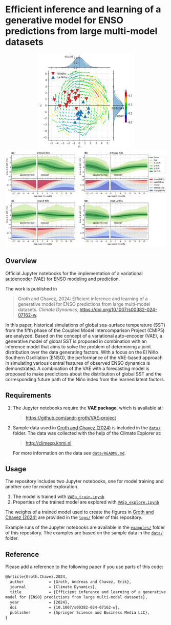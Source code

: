 # Efficient inference and learning of a generative model for ENSO predictions from large multi-model datasets

<p align="center">
  <img src="/examples/VAEp_explore_files/VAEp_explore_109_0.png" height="300"/>
  <img src="/examples/VAEp_explore_files/VAEp_explore_185_0.png" height="300"/>
</p>


## Overview

Official Jupyter notebooks for the implementation of a variational autoencoder (VAE) for ENSO modeling and prediction.

The work is published in

> Groth and Chavez, 2024:  Efficient inference and learning of a generative model for ENSO predictions from large multi-model datasets. _Climate Dynamics_, <https://doi.org/10.1007/s00382-024-07162-w>.

In this paper, historical simulations of global sea-surface temperature (SST) from the fifth phase of the Coupled Model Intercomparison Project (CMIP5) are analyzed. Based on the concept of a variational auto-encoder (VAE), a generative model of global SST is proposed in combination with an inference model that aims to solve the problem of determining a joint distribution over the data generating factors. With a focus on the El Niño Southern Oscillation (ENSO), the performance of the VAE-based approach in simulating various central features of observed ENSO dynamics is demonstrated. A combination of the VAE with a forecasting model is proposed to make predictions about the distribution of global SST and the corresponding future path of the Niño index from the learned latent factors.

## Requirements

1. The Jupyter notebooks require the __VAE package__, which is available at:

    > <https://github.com/andr-groth/VAE-project>

2. Sample data used in [Groth and Chavez (2024)](https://doi.org/10.1007/s00382-024-07162-w) is included in the [`data/`](/data/) folder. The data was collected with the help of the Climate Explorer at:

    > <http://climexp.knmi.nl>

    For more information on the data see [`data/README.md`](/data/README.md).

## Usage

The repository includes two Jupyter notebooks, one for model training and another one for model exploration.

1. The model is trained with [`VAEp_train.ipynb`](/VAEp_train.ipynb)
2. Properties of the trained model are explored with [`VAEp_explore.ipynb`](/VAEp_explore.ipynb)

The weights of a trained model used to create the figures in [Groth and Chavez (2024)](https://doi.org/10.1007/s00382-024-07162-w) are provided in the [`logs/`](/logs/) folder of this repository.

Example runs of the Jupyter notebooks are available in the [`examples/`](/examples/) folder of this repository. The examples are based on the sample data in the [`data/`](/data/) folder.

## Reference
Please add a reference to the following paper if you use parts of this code:

```
@Article{Groth.Chavez.2024,
  author           = {Groth, Andreas and Chavez, Erik},
  journal          = {Climate Dynamics},
  title            = {Efficient inference and learning of a generative model for {ENSO} predictions from large multi-model datasets},
  year             = {2024},
  doi              = {10.1007/s00382-024-07162-w},
  publisher        = {Springer Science and Business Media LLC},
}
```
